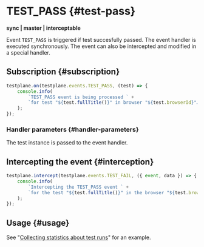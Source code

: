 # TEST_PASS {#test-pass}

**sync | master | interceptable**

Event `TEST_PASS` is triggered if test succesfully passed. The event handler is executed synchronously. The event can also be intercepted and modified in a special handler.

## Subscription {#subscription}

```javascript
testplane.on(testplane.events.TEST_PASS, (test) => {
    console.info(
        `TEST_PASS event is being processed ` +
        `for test "${test.fullTitle()}" in browser "${test.browserId}"…`
    );
});
```

### Handler parameters {#handler-parameters}

The test instance is passed to the event handler.

## Intercepting the event {#interception}

```javascript
testplane.intercept(testplane.events.TEST_FAIL, ({ event, data }) => {
    console.info(
        `Intercepting the TEST_PASS event ` +
        `for the test "${test.fullTitle()}" in the browser "${test.browserId}"…`
    );
});
```

## Usage {#usage}

See "[Collecting statistics about test runs](./usage-examples/collecting-stats.md)" for an example.